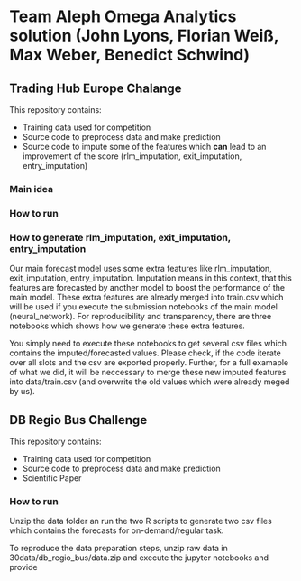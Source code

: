 # Team Aleph Omega Analytics solution (John Lyons, Florian Weiß, Max Weber, Benedict Schwind)

## Trading Hub Europe Chalange

This repository contains:
- Training data used for competition
- Source code to preprocess data and make prediction
- Source code to impute some of the features which **can** lead to an improvement of the score (rlm_imputation, exit_imputation, entry_imputation)

### Main idea

### How to run

### How to generate rlm_imputation, exit_imputation, entry_imputation

Our main forecast model uses some extra features like rlm_imputation, exit_imputation, entry_imputation.
Imputation means in this context, that this features are forecasted by another model to boost the performance of the main model.
These extra features are already merged into train.csv which will be used if you execute the submission notebooks of the main model (neural_network).
For reproducibility and transparency, there are three notebooks which shows how we generate these extra features. 

You simply need to execute these notebooks to get several csv files which contains the imputed/forecasted values. 
Please check, if the code iterate over all slots and the csv are exported properly. Further, for a full examaple of what we did, 
it will be neccessary to merge these new imputed features into data/train.csv (and overwrite the old values which were already meged by us). 


## DB Regio Bus Challenge 

This repository contains:
- Training data used for competition
- Source code to preprocess data and make prediction
- Scientific Paper

### How to run
Unzip the data folder an run the two R scripts to generate two csv files which contains the forecasts for on-demand/regular task.

To reproduce the data preparation steps, unzip raw data in 30data/db_regio_bus/data.zip and execute the jupyter notebooks and provide